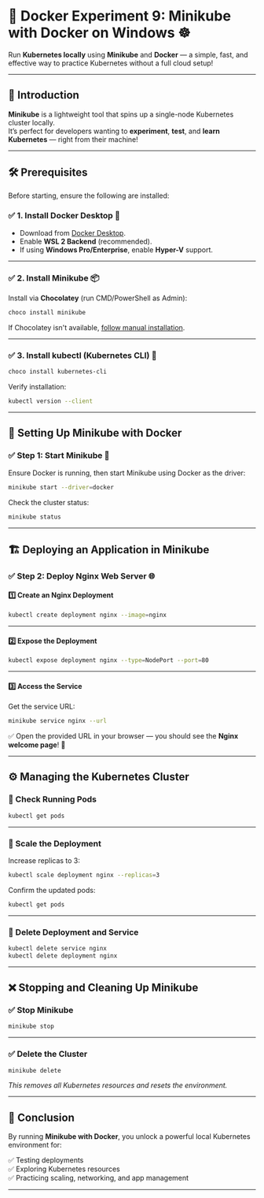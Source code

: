 # 🚀 Docker Experiment 9: Minikube with Docker on Windows ☸️

Run **Kubernetes locally** using **Minikube** and **Docker** — a simple, fast, and effective way to practice Kubernetes without a full cloud setup!

---

## 🌟 Introduction

**Minikube** is a lightweight tool that spins up a single-node Kubernetes cluster locally.  
It’s perfect for developers wanting to **experiment**, **test**, and **learn Kubernetes** — right from their machine!

---

## 🛠️ Prerequisites

Before starting, ensure the following are installed:

### ✅ 1. Install Docker Desktop 🐳

- Download from [Docker Desktop](https://www.docker.com/products/docker-desktop).
- Enable **WSL 2 Backend** (recommended).
- If using **Windows Pro/Enterprise**, enable **Hyper-V** support.

---

### ✅ 2. Install Minikube 📦

Install via **Chocolatey** (run CMD/PowerShell as Admin):

```bash
choco install minikube
```

If Chocolatey isn't available, [follow manual installation](https://minikube.sigs.k8s.io/docs/start/).

---

### ✅ 3. Install kubectl (Kubernetes CLI) 🔗

```bash
choco install kubernetes-cli
```

Verify installation:

```bash
kubectl version --client
```

---

## 🚀 Setting Up Minikube with Docker

### ✅ Step 1: Start Minikube 🏁

Ensure Docker is running, then start Minikube using Docker as the driver:

```bash
minikube start --driver=docker
```

Check the cluster status:

```bash
minikube status
```

---

## 🏗️ Deploying an Application in Minikube

### ✅ Step 2: Deploy Nginx Web Server 🌐

#### 1️⃣ Create an Nginx Deployment

```bash
kubectl create deployment nginx --image=nginx
```

---

#### 2️⃣ Expose the Deployment

```bash
kubectl expose deployment nginx --type=NodePort --port=80
```

---

#### 3️⃣ Access the Service

Get the service URL:

```bash
minikube service nginx --url
```

✅ Open the provided URL in your browser — you should see the **Nginx welcome page**! 🎉

---

## ⚙️ Managing the Kubernetes Cluster

### 🔹 Check Running Pods

```bash
kubectl get pods
```

---

### 🔹 Scale the Deployment

Increase replicas to 3:

```bash
kubectl scale deployment nginx --replicas=3
```

Confirm the updated pods:

```bash
kubectl get pods
```

---

### 🔹 Delete Deployment and Service

```bash
kubectl delete service nginx
kubectl delete deployment nginx
```

---

## ❌ Stopping and Cleaning Up Minikube

### ✅ Stop Minikube

```bash
minikube stop
```

---

### ✅ Delete the Cluster

```bash
minikube delete
```

_This removes all Kubernetes resources and resets the environment._

---

## 🎯 Conclusion

By running **Minikube with Docker**, you unlock a powerful local Kubernetes environment for:

✅ Testing deployments  
✅ Exploring Kubernetes resources  
✅ Practicing scaling, networking, and app management  

---

